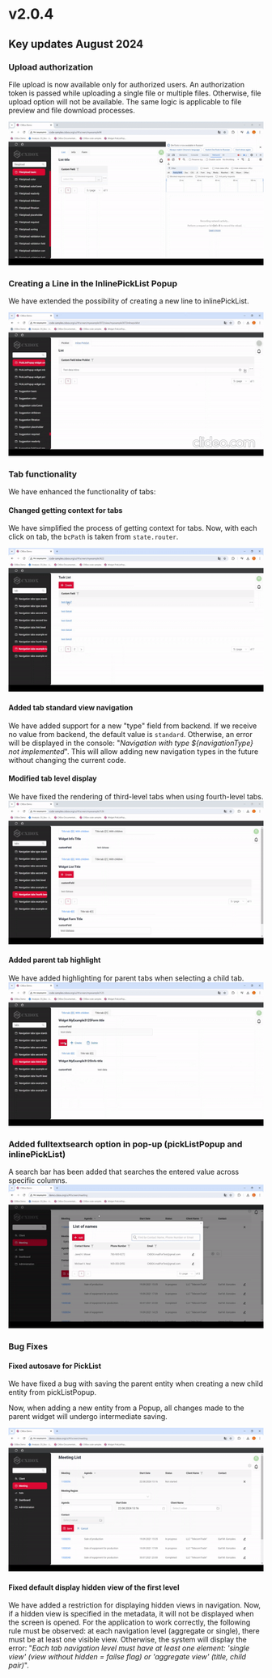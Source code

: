 # v2.0.4

## **Key updates August 2024**

### Upload authorization 

File upload is now available only for authorized users. An authorization token is passed while uploading a single file or multiple files. Otherwise, file upload option will not be available. The same logic is applicable to file preview and file download processes. 

![authorization.gif](v2.0.4/authorization.gif)

### Creating a Line in the InlinePickList Popup 

We have extended the possibility of creating a new line to inlinePickList. 

![inlinePickListCreate.gif](v2.0.4/inlinePickListCreate.gif)

### Tab functionality 
We have enhanced the functionality of tabs: 

#### Changed getting context for tabs 
We have simplified the process of getting context for tabs. Now, with each click on tab, the `bcPath` is taken from `state.router`. 

![gettingContext.gif](v2.0.4/gettingContext.gif)

#### Added tab standard view navigation 

We have added support for a new "type" field from backend.
If we receive no value from backend, the default value is `standard`. Otherwise, an error will be displayed in the console: "*Navigation with type ${navigationType} not implemented*". This will allow adding new navigation types in the future without changing the current code. 

#### Modified tab level display 

We have fixed the rendering of third-level tabs when using fourth-level tabs.
![contextTab3and4.gif](v2.0.4/contextTab3and4.gif)

#### Added parent tab highlight 

We have added highlighting for parent tabs when selecting a child tab. 
![parentHighlightTab.gif](v2.0.4/parentHighlightTab.gif)

### Added fulltextsearch option in pop-up (pickListPopup and inlinePickList)

A search bar has been added that searches the entered value across specific columns. 
![fullTextSearch.gif](v2.0.4/fullTextSearch.gif)

### Bug Fixes 

#### Fixed autosave for PickList 

We have fixed a bug with saving the parent entity when creating a new child entity from pickListPopup. 

Now, when adding a new entity from a Popup, all changes made to the parent widget will undergo intermediate saving. 

![autosavePickListPopup.gif](v2.0.4/autosavePickListPopup.gif)

#### Fixed default display hidden view of the first level 

We have added a restriction for displaying hidden views in navigation. Now, if a hidden view is specified in the metadata, it will not be displayed when the screen is opened. 
For the application to work correctly, the following rule must be observed: at each navigation level (aggregate or single), there must be at least one visible view. 
Otherwise, the system will display the error: "*Each tab navigation level must have at least one element: 'single view' (view without hidden = failse flag) or 'aggregate view' (title, child pair)*". 